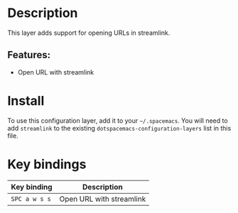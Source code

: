 Description
===========

This layer adds support for opening URLs in streamlink.

Features:
---------

-   Open URL with streamlink

Install
=======

To use this configuration layer, add it to your `~/.spacemacs`. You will
need to add `streamlink` to the existing
`dotspacemacs-configuration-layers` list in this file.

Key bindings
============

| Key binding   | Description              |
|---------------|--------------------------|
| `SPC a w s s` | Open URL with streamlink |
